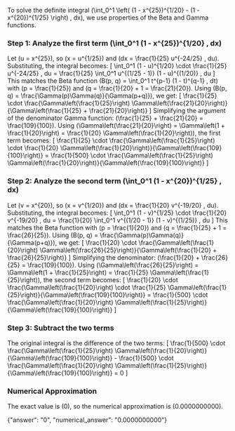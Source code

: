 
To solve the definite integral \(\int_0^1 \left( (1 - x^{25})^{1/20} - (1 - x^{20})^{1/25} \right) \, dx\), we use properties of the Beta and Gamma functions.

### Step 1: Analyze the first term \(\int_0^1 (1 - x^{25})^{1/20} \, dx\)
Let \(u = x^{25}\), so \(x = u^{1/25}\) and \(dx = \frac{1}{25} u^{-24/25} \, du\). Substituting, the integral becomes:
\[
\int_0^1 (1 - u)^{1/20} \cdot \frac{1}{25} u^{-24/25} \, du = \frac{1}{25} \int_0^1 u^{(1/25 - 1)} (1 - u)^{(1/20)} \, du
\]
This matches the Beta function \(B(p, q) = \int_0^1 t^{p-1} (1 - t)^{q-1} \, dt\) with \(p = \frac{1}{25}\) and \(q = \frac{1}{20} + 1 = \frac{21}{20}\). Using \(B(p, q) = \frac{\Gamma(p)\Gamma(q)}{\Gamma(p+q)}\), we get:
\[
\frac{1}{25} \cdot \frac{\Gamma\left(\frac{1}{25}\right) \Gamma\left(\frac{21}{20}\right)}{\Gamma\left(\frac{1}{25} + \frac{21}{20}\right)}
\]
Simplifying the argument of the denominator Gamma function: \(\frac{1}{25} + \frac{21}{20} = \frac{109}{100}\). Using \(\Gamma\left(\frac{21}{20}\right) = \Gamma\left(1 + \frac{1}{20}\right) = \frac{1}{20} \Gamma\left(\frac{1}{20}\right)\), the first term becomes:
\[
\frac{1}{25} \cdot \frac{\Gamma\left(\frac{1}{25}\right) \cdot \frac{1}{20} \Gamma\left(\frac{1}{20}\right)}{\Gamma\left(\frac{109}{100}\right)} = \frac{1}{500} \cdot \frac{\Gamma\left(\frac{1}{25}\right) \Gamma\left(\frac{1}{20}\right)}{\Gamma\left(\frac{109}{100}\right)}
\]

### Step 2: Analyze the second term \(\int_0^1 (1 - x^{20})^{1/25} \, dx\)
Let \(v = x^{20}\), so \(x = v^{1/20}\) and \(dx = \frac{1}{20} v^{-19/20} \, du\). Substituting, the integral becomes:
\[
\int_0^1 (1 - v)^{1/25} \cdot \frac{1}{20} v^{-19/20} \, du = \frac{1}{20} \int_0^1 v^{(1/20 - 1)} (1 - v)^{(1/25)} \, du
\]
This matches the Beta function with \(p = \frac{1}{20}\) and \(q = \frac{1}{25} + 1 = \frac{26}{25}\). Using \(B(p, q) = \frac{\Gamma(p)\Gamma(q)}{\Gamma(p+q)}\), we get:
\[
\frac{1}{20} \cdot \frac{\Gamma\left(\frac{1}{20}\right) \Gamma\left(\frac{26}{25}\right)}{\Gamma\left(\frac{1}{20} + \frac{26}{25}\right)}
\]
Simplifying the denominator: \(\frac{1}{20} + \frac{26}{25} = \frac{109}{100}\). Using \(\Gamma\left(\frac{26}{25}\right) = \Gamma\left(1 + \frac{1}{25}\right) = \frac{1}{25} \Gamma\left(\frac{1}{25}\right)\), the second term becomes:
\[
\frac{1}{20} \cdot \frac{\Gamma\left(\frac{1}{20}\right) \cdot \frac{1}{25} \Gamma\left(\frac{1}{25}\right)}{\Gamma\left(\frac{109}{100}\right)} = \frac{1}{500} \cdot \frac{\Gamma\left(\frac{1}{20}\right) \Gamma\left(\frac{1}{25}\right)}{\Gamma\left(\frac{109}{100}\right)}
\]

### Step 3: Subtract the two terms
The original integral is the difference of the two terms:
\[
\frac{1}{500} \cdot \frac{\Gamma\left(\frac{1}{25}\right) \Gamma\left(\frac{1}{20}\right)}{\Gamma\left(\frac{109}{100}\right)} - \frac{1}{500} \cdot \frac{\Gamma\left(\frac{1}{20}\right) \Gamma\left(\frac{1}{25}\right)}{\Gamma\left(\frac{109}{100}\right)} = 0
\]

### Numerical Approximation
The exact value is \(0\), so the numerical approximation is \(0.0000000000\).

{"answer": "0", "numerical_answer": "0.0000000000"}